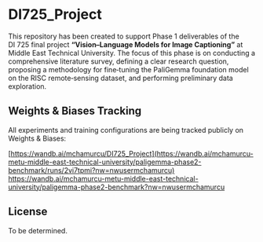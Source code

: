 # DI725_Project

This repository has been created to support Phase 1 deliverables of the DI 725 final project **“Vision–Language Models for Image Captioning”** at Middle East Technical University. The focus of this phase is on conducting a comprehensive literature survey, defining a clear research question, proposing a methodology for fine‑tuning the PaliGemma foundation model on the RISC remote‑sensing dataset, and performing preliminary data exploration.

## Weights & Biases Tracking

All experiments and training configurations are being tracked publicly on Weights & Biases:

[https://wandb.ai/mchamurcu/DI725_Project](https://wandb.ai/mchamurcu-metu-middle-east-technical-university/paligemma-phase2-benchmark/runs/2vi7tpmi?nw=nwusermchamurcu)
https://wandb.ai/mchamurcu-metu-middle-east-technical-university/paligemma-phase2-benchmark?nw=nwusermchamurcu

## License

To be determined.
